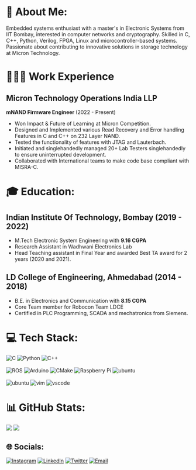# 💫 About Me:

Embedded systems enthusiast with a master's in Electronic Systems from IIT Bombay, interested in computer networks and cryptography. Skilled in C, C++, Python, Verilog, FPGA, Linux and microcontroller-based systems. Passionate about contributing to innovative solutions in storage technology at Micron Technology.

# 👨🏻‍💻 Work Experience
## Micron Technology Operations India LLP
<b> mNAND Firmware Engineer </b>(2022 - Present)
- Won Impact & Future of Learning at Micron Competition.
- Designed and Implemented various Read Recovery and Error handling Features in C and C++ on 232 Layer NAND.
- Tested the functionality of features with JTAG and Lauterbach.
- Initiated and singlehandedly managed 20+ Lab Testers singlehandedly to ensure uninterrupted development. 
- Collaborated with International teams to make code base compliant with MISRA-C.


# 🎓 Education:
## Indian Institute Of Technology, Bombay (2019 - 2022)
- M.Tech Electronic System Engineering with <b>9.16 CGPA</b>
- Research Assistant in Wadhwani Electronics Lab
- Head Teaching assistant in Final Year and awarded Best TA award for 2 years (2020 and 2021).

## LD College of Engineering, Ahmedabad (2014 - 2018)
- B.E. in Electronics and Communication with <b>8.15 CGPA</b>
- Core Team member for Robocon Team LDCE
- Certified in PLC Programming, SCADA and mechatronics from Siemens. 

# 💻 Tech Stack:
![C](https://img.shields.io/badge/c-%2300599C.svg?style=for-the-badge&logo=c&logoColor=white) ![Python](https://img.shields.io/badge/python-3670A0?style=for-the-badge&logo=python&logoColor=ffdd54) ![C++](https://img.shields.io/badge/c++-%2300599C.svg?style=for-the-badge&logo=c%2B%2B&logoColor=white) <br><br>![ROS](https://img.shields.io/badge/ros-%230A0FF9.svg?style=for-the-badge&logo=ros&logoColor=white) ![Arduino](https://img.shields.io/badge/-Arduino-00979D?style=for-the-badge&logo=Arduino&logoColor=white) ![CMake](https://img.shields.io/badge/CMake-%23008FBA.svg?style=for-the-badge&logo=cmake&logoColor=white) ![Raspberry Pi](https://img.shields.io/badge/-RaspberryPi-C51A4A?style=for-the-badge&logo=Raspberry-Pi)  ![ubuntu](https://img.shields.io/badge/Ubuntu-E95420?style=for-the-badge&logo=ubuntu&logoColor=white)
<br><br>
![ubuntu](https://img.shields.io/badge/git-f34f29.svg?&style=for-the-badge&logo=git&logoColor=white)
![vim](https://img.shields.io/badge/VIM-%2311AB00.svg?&style=for-the-badge&logo=vim&logoColor=white)
![vscode](https://img.shields.io/badge/VSCode-0078D4?style=for-the-badge&logo=visual%20studio%20code&logoColor=white)



# 📊 GitHub Stats:
<!-- ![](https://github-readme-stats.vercel.app/api?username=niharhshah&theme=dark&hide_border=false&include_all_commits=true&count_private=true) -->
![](https://github-readme-stats.vercel.app/api/top-langs/?username=niharhshah&theme=dark&hide_border=false&include_all_commits=false&count_private=false&layout=compact)    ![](https://github-readme-streak-stats.herokuapp.com/?user=niharhshah&theme=dark&hide_border=false)<br/>

## 🌐 Socials:
[![Instagram](https://img.shields.io/badge/Instagram-%23E4405F.svg?logo=Instagram&logoColor=white)](https://instagram.com/_niihars) [![LinkedIn](https://img.shields.io/badge/LinkedIn-%230077B5.svg?logo=linkedin&logoColor=white)](https://linkedin.com/in/niharhshah) [![Twitter](https://img.shields.io/badge/Twitter-%230077B5.svg?logo=twitter&logoColor=white)](https://twitter.com/niharhshah) [![Email](https://img.shields.io/badge/email-%230077B5.svg?logo=gmail&logoColor=white)](mailto:alt.niharhshah@gmail.com) 
<!--### 😂 Random Dev Meme
<img src="https://random-memer.herokuapp.com/" width="512px"/>

 Proudly created with GPRM ( https://gprm.itsvg.in ) -->

